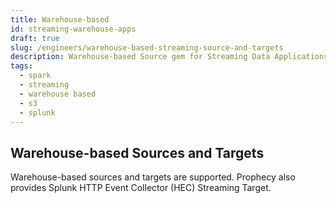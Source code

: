 ```yaml
---
title: Warehouse-based
id: streaming-warehouse-apps
draft: true
slug: /engineers/warehouse-based-streaming-source-and-targets
description: Warehouse-based Source gem for Streaming Data Applications
tags:
  - spark
  - streaming
  - warehouse based
  - s3
  - splunk
---
```


## Warehouse-based Sources and Targets

Warehouse-based sources and targets are supported. Prophecy also provides Splunk HTTP Event Collector (HEC) Streaming Target.
